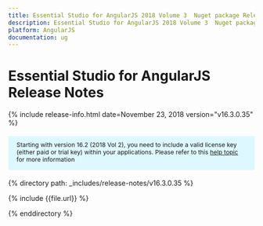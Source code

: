```yaml
---
title: Essential Studio for AngularJS 2018 Volume 3  Nuget package Release Notes
description: Essential Studio for AngularJS 2018 Volume 3  Nuget package Release Notes
platform: AngularJS
documentation: ug
---
```


# Essential Studio for AngularJS  Release Notes

{% include release-info.html date=November 23, 2018  version="v16.3.0.35" %} 

<style>
#license {
    font-size: .88em!important;
margin-top: 1.5em;     margin-bottom: 1.5em;
    background-color: #def8ff;
    padding: 10px 17px 14px;
}
</style>

<div id="license">
Starting with version 16.2 (2018 Vol 2), you need to include a valid license key (either paid or trial key) within your applications. 
Please refer to this <a href="/common/essential-studio/licensing/license-key">help topic</a> for more information 
</div>


{% directory path: _includes/release-notes/v16.3.0.35 %}

{% include {{file.url}} %}

{% enddirectory %}